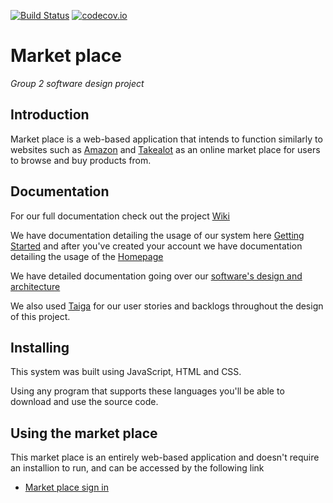 [![Build Status](https://travis-ci.com/2153068/test.svg?branch=master)](https://travis-ci.com/2153068/Market-Place)
[![codecov.io](https://img.shields.io/codecov/c/github/dwyl/learn-tdd/master.svg?style=flat-square)](https://app.codecov.io/gh/2153068/Market-Place/commits?page=1)

# Market place
_Group 2 software design project_

## Introduction
Market place is a web-based application that intends to function similarly to websites such as [Amazon](http://amazon.com/) and [Takealot](https://www.takealot.com/) as an online market place for users to browse and buy products from.

## Documentation
For our full documentation check out the project [Wiki](https://github.com/2153068/Market-Place/wiki) 

We have documentation detailing the usage of our system here [Getting Started](https://github.com/2153068/Market-Place/wiki/Getting-Started) and after you've created your account we have documentation detailing the usage of the [Homepage](https://github.com/2153068/Market-Place/wiki/Home-Page)

We have detailed documentation going over our [software's design and architecture](https://github.com/2153068/Market-Place/wiki/Software-architecture)

We also used [Taiga](https://tree.taiga.io/project/williambooi-market-place/timeline) for our user stories and backlogs throughout the design of this project.

## Installing
This system was built using JavaScript, HTML and CSS. 

Using any program that supports these languages you'll be able to download and use the source code.

## Using the market place
This market place is an entirely web-based application and doesn't require an installion to run, and can be accessed by the following link 
* [Market place sign in](https://witsmarketproject.web.app/signin.html)
